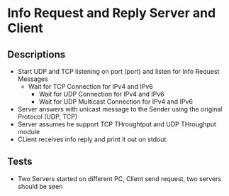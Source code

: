 # Info Request and Reply Server and Client

## Descriptions

- Start UDP and TCP listening on port (port) and listen for Info Request Messages
  - Wait for TCP Connection for IPv4 and IPv6
	- Wait for UDP Connection for IPv4 and IPv6
	- Wait for UDP Multicast Connection for IPv4 and IPv6
- Server answers with unicast message to the Sender using the original Protocol (UDP, TCP)
- Server assumes he support TCP THroughtput and UDP THroughput module
- CLient receives info reply and print it out on stdout.


## Tests

- Two Servers started on different PC, Client send request, two servers should be seen
